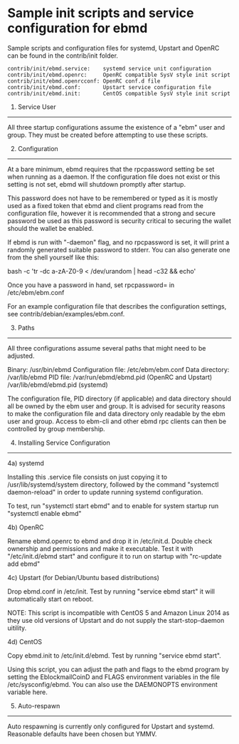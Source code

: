 Sample init scripts and service configuration for ebmd
==========================================================

Sample scripts and configuration files for systemd, Upstart and OpenRC
can be found in the contrib/init folder.

    contrib/init/ebmd.service:    systemd service unit configuration
    contrib/init/ebmd.openrc:     OpenRC compatible SysV style init script
    contrib/init/ebmd.openrcconf: OpenRC conf.d file
    contrib/init/ebmd.conf:       Upstart service configuration file
    contrib/init/ebmd.init:       CentOS compatible SysV style init script

1. Service User
---------------------------------

All three startup configurations assume the existence of a "ebm" user
and group.  They must be created before attempting to use these scripts.

2. Configuration
---------------------------------

At a bare minimum, ebmd requires that the rpcpassword setting be set
when running as a daemon.  If the configuration file does not exist or this
setting is not set, ebmd will shutdown promptly after startup.

This password does not have to be remembered or typed as it is mostly used
as a fixed token that ebmd and client programs read from the configuration
file, however it is recommended that a strong and secure password be used
as this password is security critical to securing the wallet should the
wallet be enabled.

If ebmd is run with "-daemon" flag, and no rpcpassword is set, it will
print a randomly generated suitable password to stderr.  You can also
generate one from the shell yourself like this:

bash -c 'tr -dc a-zA-Z0-9 < /dev/urandom | head -c32 && echo'

Once you have a password in hand, set rpcpassword= in /etc/ebm/ebm.conf

For an example configuration file that describes the configuration settings,
see contrib/debian/examples/ebm.conf.

3. Paths
---------------------------------

All three configurations assume several paths that might need to be adjusted.

Binary:              /usr/bin/ebmd
Configuration file:  /etc/ebm/ebm.conf
Data directory:      /var/lib/ebmd
PID file:            /var/run/ebmd/ebmd.pid (OpenRC and Upstart)
                     /var/lib/ebmd/ebmd.pid (systemd)

The configuration file, PID directory (if applicable) and data directory
should all be owned by the ebm user and group.  It is advised for security
reasons to make the configuration file and data directory only readable by the
ebm user and group.  Access to ebm-cli and other ebmd rpc clients
can then be controlled by group membership.

4. Installing Service Configuration
-----------------------------------

4a) systemd

Installing this .service file consists on just copying it to
/usr/lib/systemd/system directory, followed by the command
"systemctl daemon-reload" in order to update running systemd configuration.

To test, run "systemctl start ebmd" and to enable for system startup run
"systemctl enable ebmd"

4b) OpenRC

Rename ebmd.openrc to ebmd and drop it in /etc/init.d.  Double
check ownership and permissions and make it executable.  Test it with
"/etc/init.d/ebmd start" and configure it to run on startup with
"rc-update add ebmd"

4c) Upstart (for Debian/Ubuntu based distributions)

Drop ebmd.conf in /etc/init.  Test by running "service ebmd start"
it will automatically start on reboot.

NOTE: This script is incompatible with CentOS 5 and Amazon Linux 2014 as they
use old versions of Upstart and do not supply the start-stop-daemon uitility.

4d) CentOS

Copy ebmd.init to /etc/init.d/ebmd. Test by running "service ebmd start".

Using this script, you can adjust the path and flags to the ebmd program by
setting the EblockmailCoinD and FLAGS environment variables in the file
/etc/sysconfig/ebmd. You can also use the DAEMONOPTS environment variable here.

5. Auto-respawn
-----------------------------------

Auto respawning is currently only configured for Upstart and systemd.
Reasonable defaults have been chosen but YMMV.
